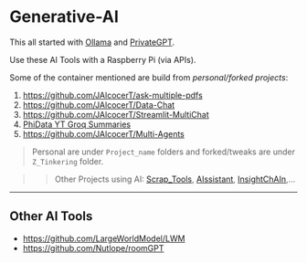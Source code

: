 # Generative-AI

This all started with [Ollama](https://fossengineer.com/selfhosting-llms-ollama/) and [PrivateGPT](https://fossengineer.com/selfhosting-privateGPT/).

Use these AI Tools with a Raspberry Pi (via APIs). 

Some of the container mentioned are build from *personal/forked projects*:

1. https://github.com/JAlcocerT/ask-multiple-pdfs
2. https://github.com/JAlcocerT/Data-Chat
3. https://github.com/JAlcocerT/Streamlit-MultiChat
4. [PhiData YT Groq Summaries](https://github.com/JAlcocerT/phidata)
5. https://github.com/JAlcocerT/Multi-Agents

> Personal are under `Project_name` folders and forked/tweaks are under `Z_Tinkering` folder.

> > Other Projects using AI: [Scrap_Tools](https://jalcocert.github.io/JAlcocerT/scrap-and-chat-with-the-web/), [AIssistant](https://jalcocert.github.io/JAlcocerT/ai-useful-yet-simple/), [InsightChAIn](https://jalcocert.github.io/JAlcocerT/understading-crypto-with-ai/),...

---

## Other AI Tools

* https://github.com/LargeWorldModel/LWM
* https://github.com/Nutlope/roomGPT